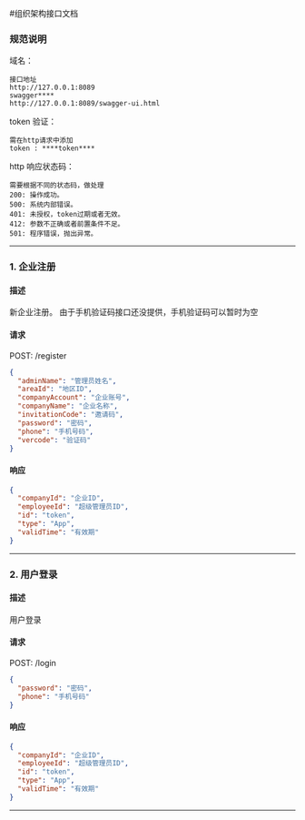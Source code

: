 #组织架构接口文档

### 规范说明
域名：
```
接口地址
http://127.0.0.1:8089
swagger****
http://127.0.0.1:8089/swagger-ui.html
```
token 验证：
```
需在http请求中添加
token : ****token****
```
http 响应状态码：
```
需要根据不同的状态码，做处理
200: 操作成功。  
500: 系统内部错误。  
401: 未授权，token过期或者无效。 
412: 参数不正确或者前置条件不足。  
501: 程序错误，抛出异常。
```
***
### 1. 企业注册
#### 描述
新企业注册。 由于手机验证码接口还没提供，手机验证码可以暂时为空 
#### 请求
POST: /register
```json
{
  "adminName": "管理员姓名",
  "areaId": "地区ID",
  "companyAccount": "企业账号",
  "companyName": "企业名称",
  "invitationCode": "邀请码",
  "password": "密码",
  "phone": "手机号码",
  "vercode": "验证码"
}

```
#### 响应
```json
{
  "companyId": "企业ID",
  "employeeId": "超级管理员ID",
  "id": "token",
  "type": "App",
  "validTime": "有效期"
}
```
<hr />

### 2. 用户登录
#### 描述
用户登录
#### 请求
POST: /login
```json
{
  "password": "密码",
  "phone": "手机号码"
}

```
#### 响应
```json
{
  "companyId": "企业ID",
  "employeeId": "超级管理员ID",
  "id": "token",
  "type": "App",
  "validTime": "有效期"
}
```
<hr />









